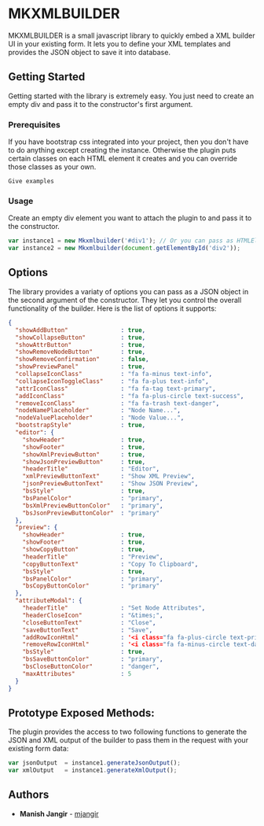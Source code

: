 # MKXMLBUILDER

MKXMLBUILDER is a small javascript library to quickly embed a XML builder UI in your existing form. It lets you to define your XML templates and provides the JSON object to save it into database.

## Getting Started

Getting started with the library is extremely easy. You just need to create an empty div and pass it to the constructor's first argument.

### Prerequisites

If you have bootstrap css integrated into your project, then you don't have to do anything except creating the instance. Otherwise the plugin puts certain classes on each HTML element it creates and you can override those classes as your own.

```
Give examples
```

### Usage

Create an empty div element you want to attach the plugin to and pass it to the constructor.

```javascript
var instance1 = new Mkxmlbuilder('#div1'); // Or you can pass as HTMLElement also
var instance2 = new Mkxmlbuilder(document.getElementById('div2'));
```

## Options

The library provides a variaty of options you can pass as a JSON object in the second argument of the constructor. They let you control the overall functionality of the builder. Here is the list of options it supports:

```json
{
  "showAddButton"               : true,
  "showCollapseButton"          : true,
  "showAttrButton"              : true,
  "showRemoveNodeButton"        : true,
  "showRemoveConfirmation"      : false,
  "showPreviewPanel"            : true,
  "collapseIconClass"           : "fa fa-minus text-info",
  "collapseIconToggleClass"     : "fa fa-plus text-info",
  "attrIconClass"               : "fa fa-tag text-primary",
  "addIconClass"                : "fa fa-plus-circle text-success",
  "removeIconClass"             : "fa fa-trash text-danger",
  "nodeNamePlaceholder"         : "Node Name...",
  "nodeValuePlaceholder"        : "Node Value...",
  "bootstrapStyle"              : true,
  "editor": {
    "showHeader"                : true,
    "showFooter"                : true,
    "showXmlPreviewButton"      : true,
    "showJsonPreviewButton"     : true,
    "headerTitle"               : "Editor",
    "xmlPreviewButtonText"      : "Show XML Preview",
    "jsonPreviewButtonText"     : "Show JSON Preview",
    "bsStyle"                   : true,
    "bsPanelColor"              : "primary",
    "bsXmlPreviewButtonColor"   : "primary",
    "bsJsonPreviewButtonColor"  : "primary"
  },
  "preview": {
    "showHeader"                : true,
    "showFooter"                : true,
    "showCopyButton"            : true,
    "headerTitle"               : "Preview",
    "copyButtonText"            : "Copy To Clipboard",
    "bsStyle"                   : true,
    "bsPanelColor"              : "primary",
    "bsCopyButtonColor"         : "primary"
  },
  "attributeModal": {
    "headerTitle"               : "Set Node Attributes",
    "headerCloseIcon"           : "&times;",
    "closeButtonText"           : "Close",
    "saveButtonText"            : "Save",
    "addRowIconHtml"            : '<i class="fa fa-plus-circle text-primary"></i>',
    "removeRowIconHtml"         : '<i class="fa fa-minus-circle text-danger"></i>',
    "bsStyle"                   : true,
    "bsSaveButtonColor"         : "primary",
    "bsCloseButtonColor"        : "danger",
    "maxAttributes"             : 5
  }
}
```

## Prototype Exposed Methods:

The plugin provides the access to two following functions to generate the JSON and XML output of the builder to pass them in the request with your existing form data:

```javascript
var jsonOutput  = instance1.generateJsonOutput();
var xmlOutput   = instance1.generateXmlOutput();
```

## Authors

* **Manish Jangir** - [mjangir](https://github.com/mjangir)
